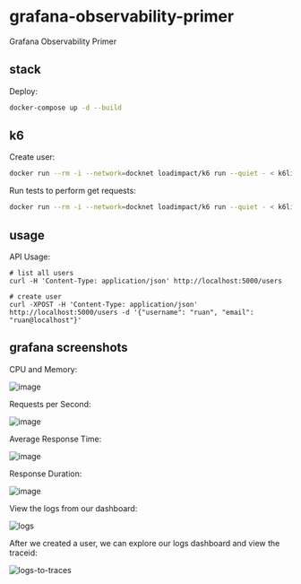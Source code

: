 # grafana-observability-primer
Grafana Observability Primer

## stack

Deploy:

```bash
docker-compose up -d --build
```

## k6

Create user:

```bash
docker run --rm -i --network=docknet loadimpact/k6 run --quiet - < k6lib/http_post.js
```

Run tests to perform get requests:

```bash
docker run --rm -i --network=docknet loadimpact/k6 run --quiet - < k6lib/http_gets.js
```

## usage

API Usage:

```
# list all users
curl -H 'Content-Type: application/json' http://localhost:5000/users
```

```
# create user
curl -XPOST -H 'Content-Type: application/json' http://localhost:5000/users -d '{"username": "ruan", "email": "ruan@localhost"}'
```

## grafana screenshots

CPU and Memory:

![image](https://user-images.githubusercontent.com/567298/160496251-76fea7a6-11fa-419c-a9fc-2f9b2c2f2604.png)

Requests per Second:

![image](https://user-images.githubusercontent.com/567298/160496321-3b42bdf3-ce19-4c68-b0bd-4961c9fac24c.png)

Average Response Time:

![image](https://user-images.githubusercontent.com/567298/160496357-08a0d009-265f-4cd7-ad02-635d7e1d58f1.png)

Response Duration:

![image](https://user-images.githubusercontent.com/567298/160496393-8a65a499-882a-49ad-8f7d-1157fff4063a.png)

View the logs from our dashboard:

![logs](https://user-images.githubusercontent.com/567298/227045215-8d39086f-b329-485a-85c4-d5b7659d545f.png)

After we created a user, we can explore our logs dashboard and view the traceid:

![logs-to-traces](https://user-images.githubusercontent.com/567298/227044932-ab6f30e0-ff09-48dc-b8ec-24860732ccfb.png)
